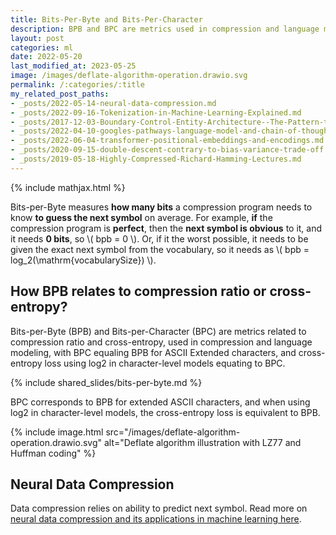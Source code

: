 ```yaml
---
title: Bits-Per-Byte and Bits-Per-Character
description: BPB and BPC are metrics used in compression and language modelling related to compression ratio.
layout: post
categories: ml
date: 2022-05-20
last_modified_at: 2023-05-25
image: /images/deflate-algorithm-operation.drawio.svg
permalink: /:categories/:title
my_related_post_paths:
- _posts/2022-05-14-neural-data-compression.md
- _posts/2022-09-16-Tokenization-in-Machine-Learning-Explained.md
- _posts/2017-12-03-Boundary-Control-Entity-Architecture--The-Pattern-to-Structure-Your-Classes.md
- _posts/2022-04-10-googles-pathways-language-model-and-chain-of-thought.md
- _posts/2022-06-04-transformer-positional-embeddings-and-encodings.md
- _posts/2020-09-15-double-descent-contrary-to-bias-variance-trade-off.md
- _posts/2019-05-18-Highly-Compressed-Richard-Hamming-Lectures.md
---
```




{% include mathjax.html %}


Bits-per-Byte measures **how many bits** a compression program needs to know **to guess the next symbol** on average.
For example, **if** the compression program is **perfect**, then the **next symbol is obvious** to it, and it needs **0 bits**, so \\( bpb = 0 \\).
Or, if it the worst possible, it needs to be given the exact next symbol from the vocabulary, so it needs as \\( bpb = log_2(\mathrm{vocabularySize}) \\).



## How BPB relates to compression ratio or cross-entropy?

Bits-per-Byte (BPB) and Bits-per-Character (BPC) are metrics related to compression ratio and cross-entropy, used in compression and language modeling, with BPC equaling BPB for ASCII Extended characters, and cross-entropy loss using log2 in character-level models equating to BPC.

{% include shared_slides/bits-per-byte.md %}

BPC corresponds to BPB for extended ASCII characters, and when using log2 in character-level models, the cross-entropy loss is equivalent to BPB.

{% include image.html src="/images/deflate-algorithm-operation.drawio.svg" alt="Deflate algorithm illustration with LZ77 and Huffman coding" %}


## Neural Data Compression
Data compression relies on ability to predict next symbol. Read more on [neural data compression and its applications in machine learning here](/ml/neural-data-compression).